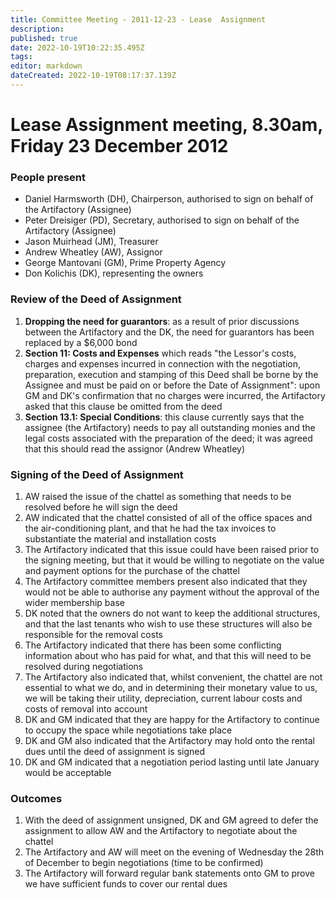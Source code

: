 ```yaml
---
title: Committee Meeting - 2011-12-23 - Lease  Assignment
description: 
published: true
date: 2022-10-19T10:22:35.495Z
tags: 
editor: markdown
dateCreated: 2022-10-19T08:17:37.139Z
---
```


# Lease Assignment meeting, 8.30am, Friday 23 December 2012

### People present

-   Daniel Harmsworth (DH), Chairperson, authorised to sign on behalf of the Artifactory (Assignee)
-   Peter Dreisiger (PD), Secretary, authorised to sign on behalf of the Artifactory (Assignee)
-   Jason Muirhead (JM), Treasurer
-   Andrew Wheatley (AW), Assignor
-   George Mantovani (GM), Prime Property Agency
-   Don Kolichis (DK), representing the owners

### Review of the Deed of Assignment

1.  **Dropping the need for guarantors**: as a result of prior discussions between the Artifactory and the DK, the need for guarantors has been replaced by a \$6,000 bond
2.  **Section 11: Costs and Expenses** which reads "the Lessor's costs, charges and expenses incurred in connection with the negotiation, preparation, execution and stamping of this Deed shall be borne by the Assignee and must be paid on or before the Date of Assignment": upon GM and DK's confirmation that no charges were incurred, the Artifactory asked that this clause be omitted from the deed
3.  **Section 13.1: Special Conditions**: this clause currently says that the assignee (the Artifactory) needs to pay all outstanding monies and the legal costs associated with the preparation of the deed; it was agreed that this should read the assignor (Andrew Wheatley)

### Signing of the Deed of Assignment

1.  AW raised the issue of the chattel as something that needs to be resolved before he will sign the deed
2.  AW indicated that the chattel consisted of all of the office spaces and the air-conditioning plant, and that he had the tax invoices to substantiate the material and installation costs
3.  The Artifactory indicated that this issue could have been raised prior to the signing meeting, but that it would be willing to negotiate on the value and payment options for the purchase of the chattel
4.  The Artifactory committee members present also indicated that they would not be able to authorise any payment without the approval of the wider membership base
5.  DK noted that the owners do not want to keep the additional structures, and that the last tenants who wish to use these structures will also be responsible for the removal costs
6.  The Artifactory indicated that there has been some conflicting information about who has paid for what, and that this will need to be resolved during negotiations
7.  The Artifactory also indicated that, whilst convenient, the chattel are not essential to what we do, and in determining their monetary value to us, we will be taking their utility, depreciation, current labour costs and costs of removal into account
8.  DK and GM indicated that they are happy for the Artifactory to continue to occupy the space while negotiations take place
9.  DK and GM also indicated that the Artifactory may hold onto the rental dues until the deed of assignment is signed
10. DK and GM indicated that a negotiation period lasting until late January would be acceptable

### Outcomes

1.  With the deed of assignment unsigned, DK and GM agreed to defer the assignment to allow AW and the Artifactory to negotiate about the chattel
2.  The Artifactory and AW will meet on the evening of Wednesday the 28th of December to begin negotiations (time to be confirmed)
3.  The Artifactory will forward regular bank statements onto GM to prove we have sufficient funds to cover our rental dues
